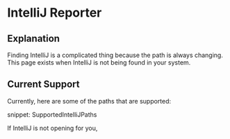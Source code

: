 <a id="top"></a>

# IntelliJ Reporter

<!-- toc -->
<!-- endToc -->

## Explanation

Finding IntelliJ is a complicated thing because the path is always changing.
This page exists when IntelliJ is not being found in your system.


## Current Support

Currently, here are some of the paths that are supported:

snippet: SupportedIntelliJPaths

If IntelliJ is not opening for you, 
